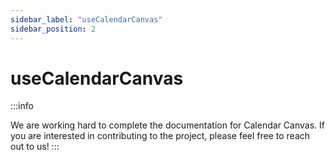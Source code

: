 ```yaml
---
sidebar_label: "useCalendarCanvas"
sidebar_position: 2
---
```


# useCalendarCanvas

:::info

We are working hard to complete the documentation for Calendar Canvas.
If you are interested in contributing to the project, please feel free to reach out to us!
:::